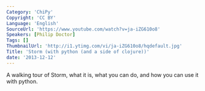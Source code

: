 ```yaml
---
Category: 'ChiPy'
Copyright: 'CC BY'
Language: 'English'
SourceUrl: 'https://www.youtube.com/watch?v=ja-iZG610o8'
Speakers: [Philip Doctor]
Tags: []
ThumbnailUrl: 'http://i1.ytimg.com/vi/ja-iZG610o8/hqdefault.jpg'
Title: 'Storm (with python (and a side of clojure))'
date: '2013-12-12'
---
```

A walking tour of Storm, what it is, what you can do, and how you can use it with python.